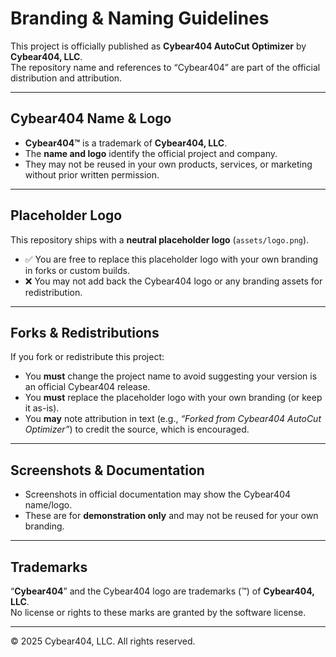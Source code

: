 # Branding & Naming Guidelines

This project is officially published as **Cybear404 AutoCut Optimizer** by **Cybear404, LLC**.  
The repository name and references to “Cybear404” are part of the official distribution and attribution.

---

## Cybear404 Name & Logo
- **Cybear404™** is a trademark of **Cybear404, LLC**.  
- The **name and logo** identify the official project and company.  
- They may not be reused in your own products, services, or marketing without prior written permission.  

---

## Placeholder Logo
This repository ships with a **neutral placeholder logo** (`assets/logo.png`).  
- ✅ You are free to replace this placeholder logo with your own branding in forks or custom builds.  
- ❌ You may not add back the Cybear404 logo or any branding assets for redistribution.  

---

## Forks & Redistributions
If you fork or redistribute this project:
- You **must** change the project name to avoid suggesting your version is an official Cybear404 release.  
- You **must** replace the placeholder logo with your own branding (or keep it as-is).  
- You **may** note attribution in text (e.g., *“Forked from Cybear404 AutoCut Optimizer”*) to credit the source, which is encouraged.  

---

## Screenshots & Documentation
- Screenshots in official documentation may show the Cybear404 name/logo.  
- These are for **demonstration only** and may not be reused for your own branding.  

---

## Trademarks
“**Cybear404**” and the Cybear404 logo are trademarks (™) of **Cybear404, LLC**.  
No license or rights to these marks are granted by the software license.  

---

© 2025 Cybear404, LLC. All rights reserved.
